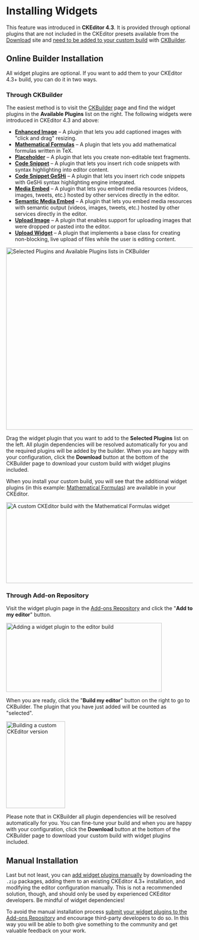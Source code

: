 <!--
Copyright (c) 2003-2015, CKSource - Frederico Knabben. All rights reserved.
For licensing, see LICENSE.md.
-->

# Installing Widgets

<p class="requirements">
	This feature was introduced in <strong>CKEditor 4.3</strong>. It is provided through optional plugins that are not included in the CKEditor presets available from the <a href="http://ckeditor.com/download">Download</a> site and <a href="#!/guide/dev_widget_installation">need to be added to your custom build</a> with <a href="http://ckeditor.com/builder">CKBuilder</a>.
</p>

## Online Builder Installation

All widget plugins are optional. If you want to add them to your CKEditor 4.3+ build, you can do it in two ways.

### Through CKBuilder

The easiest method is to visit the [CKBuilder](http://ckeditor.com/builder) page and find the widget plugins in the **Available Plugins** list on the right. The following widgets were introduced in CKEditor 4.3 and above:

* **[Enhanced Image](http://ckeditor.com/addon/image2)** &ndash; A plugin that lets you add captioned images with "click and drag" resizing.
* **[Mathematical Formulas](http://ckeditor.com/addon/mathjax)** &ndash; A plugin that lets you add mathematical formulas written in TeX.
* **[Placeholder](http://ckeditor.com/addon/placeholder)** &ndash; A plugin that lets you create non-editable text fragments.
* **[Code Snippet](http://ckeditor.com/addon/codesnippet)** &ndash; A plugin that lets you insert rich code snippets with syntax highlighting into editor content.
* **[Code Snippet GeSHi](http://ckeditor.com/addon/codesnippetgeshi)** &ndash; A plugin that lets you insert rich code snippets with GeSHi syntax highlighting engine integrated.
* **[Media Embed](http://ckeditor.com/addon/embed)** &ndash; A plugin that lets you embed media resources (videos, images, tweets, etc.) hosted by other services directly in the editor.
* **[Semantic Media Embed](http://ckeditor.com/addon/embedsemantic)** &ndash; A plugin that lets you embed media resources with semantic output (videos, images, tweets, etc.) hosted by other services directly in the editor.
* **[Upload Image](http://ckeditor.com/addon/uploadimage)** &ndash; A plugin that enables support for uploading images that were dropped or pasted into the editor.
* **[Upload Widget](http://ckeditor.com/addon/uploadwidget)** &ndash; A plugin that implements a base class for creating non-blocking, live upload of files while the user is editing content.

<img src="guides/dev_widget_installation/add_widget_ckbuilder_3.png" alt="Selected Plugins and Available Plugins lists in CKBuilder" width="786" height="491">

Drag the widget plugin that you want to add to the **Selected Plugins** list on the left. All plugin dependencies will be resolved automatically for you and the required plugins will be added by the builder. When you are happy with your configuration, click the **Download** button at the bottom of the CKBuilder page to download your custom build with widget plugins included.

When you install your custom build, you will see that the additional widget plugins (in this example: [Mathematical Formulas](http://ckeditor.com/addon/mathjax)) are available in your CKEditor.

<img src="guides/dev_widget_installation/add_widget_ckbuilder_4.png" alt="A custom CKEditor build with the Mathematical Formulas widget" width="528" height="218">

### Through Add-on Repository

Visit the widget plugin page in the [Add-ons Repository](http://ckeditor.com/addons/plugins/all) and click the "**Add to my editor**" button.

<img src="guides/dev_widget_installation/add_widget_ckbuilder_1.png" alt="Adding a widget plugin to the editor build" width="420" height="186">

When you are ready, click the "**Build my editor**" button on the right to go to CKBuilder. The plugin that you have just added will be counted as "selected".

<img src="guides/dev_plugins/add_plugin_ckbuilder_2.png" alt="Building a custom CKEditor version" width="159" height="234">

Please note that in CKBuilder all plugin dependencies will be resolved automatically for you. You can fine-tune your build and when you are happy with your configuration, click the **Download** button at the bottom of the CKBuilder page to download your custom build with widget plugins included.

## Manual Installation

Last but not least, you can [add widget plugins manually](#!/guide/dev_plugins-section-3) by downloading the `.zip` packages,  adding them to an existing CKEditor 4.3+ installation, and modifying the editor configuration manually. This is not a recommended solution, though, and should only be used by experienced CKEditor developers. Be mindful of widget dependencies!

<p class="tip">
	To avoid the manual installation process <a href="http://ckeditor.com/add/plugin">submit your widget plugins to the Add-ons Repository</a> and encourage third-party developers to do so. In this way you will be able to both give something to the community and get valuable feedback on your work.
</p>
